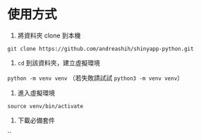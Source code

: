 # 使用方式

1. 將資料夾 clone 到本機

`git clone https://github.com/andreashih/shinyapp-python.git`

1. `cd` 到該資料夾，建立虛擬環境

`python -m venv venv` （若失敗請試試 `python3 -m venv venv`）

1. 進入虛擬環境

`source venv/bin/activate`

1. 下載必備套件

``
